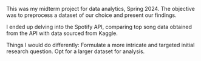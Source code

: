 This was my midterm project for data analytics, Spring 2024. The objective was to preprocess a dataset of our choice and present our findings.

I ended up delving into the Spotify API, comparing top song data obtained from the API with data sourced from Kaggle.

Things I would do differently:
  Formulate a more intricate and targeted initial research question.
  Opt for a larger dataset for analysis.
